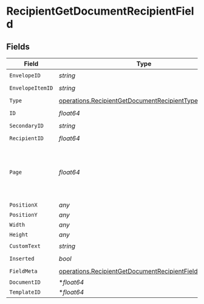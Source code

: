 # RecipientGetDocumentRecipientField


## Fields

| Field                                                                                                                            | Type                                                                                                                             | Required                                                                                                                         | Description                                                                                                                      |
| -------------------------------------------------------------------------------------------------------------------------------- | -------------------------------------------------------------------------------------------------------------------------------- | -------------------------------------------------------------------------------------------------------------------------------- | -------------------------------------------------------------------------------------------------------------------------------- |
| `EnvelopeID`                                                                                                                     | *string*                                                                                                                         | :heavy_check_mark:                                                                                                               | N/A                                                                                                                              |
| `EnvelopeItemID`                                                                                                                 | *string*                                                                                                                         | :heavy_check_mark:                                                                                                               | N/A                                                                                                                              |
| `Type`                                                                                                                           | [operations.RecipientGetDocumentRecipientType](../../models/operations/recipientgetdocumentrecipienttype.md)                     | :heavy_check_mark:                                                                                                               | N/A                                                                                                                              |
| `ID`                                                                                                                             | *float64*                                                                                                                        | :heavy_check_mark:                                                                                                               | N/A                                                                                                                              |
| `SecondaryID`                                                                                                                    | *string*                                                                                                                         | :heavy_check_mark:                                                                                                               | N/A                                                                                                                              |
| `RecipientID`                                                                                                                    | *float64*                                                                                                                        | :heavy_check_mark:                                                                                                               | N/A                                                                                                                              |
| `Page`                                                                                                                           | *float64*                                                                                                                        | :heavy_check_mark:                                                                                                               | The page number of the field on the document. Starts from 1.                                                                     |
| `PositionX`                                                                                                                      | *any*                                                                                                                            | :heavy_minus_sign:                                                                                                               | N/A                                                                                                                              |
| `PositionY`                                                                                                                      | *any*                                                                                                                            | :heavy_minus_sign:                                                                                                               | N/A                                                                                                                              |
| `Width`                                                                                                                          | *any*                                                                                                                            | :heavy_minus_sign:                                                                                                               | N/A                                                                                                                              |
| `Height`                                                                                                                         | *any*                                                                                                                            | :heavy_minus_sign:                                                                                                               | N/A                                                                                                                              |
| `CustomText`                                                                                                                     | *string*                                                                                                                         | :heavy_check_mark:                                                                                                               | N/A                                                                                                                              |
| `Inserted`                                                                                                                       | *bool*                                                                                                                           | :heavy_check_mark:                                                                                                               | N/A                                                                                                                              |
| `FieldMeta`                                                                                                                      | [operations.RecipientGetDocumentRecipientFieldMetaUnion](../../models/operations/recipientgetdocumentrecipientfieldmetaunion.md) | :heavy_check_mark:                                                                                                               | N/A                                                                                                                              |
| `DocumentID`                                                                                                                     | **float64*                                                                                                                       | :heavy_minus_sign:                                                                                                               | N/A                                                                                                                              |
| `TemplateID`                                                                                                                     | **float64*                                                                                                                       | :heavy_minus_sign:                                                                                                               | N/A                                                                                                                              |